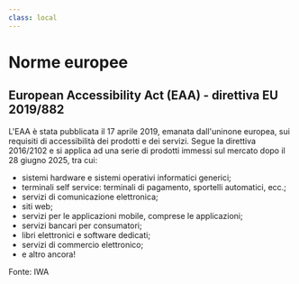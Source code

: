 ```yaml
---
class: local
---
```


<h1 class="title">Norme europee</h1>

## European Accessibility Act (EAA) - direttiva EU 2019/882

<v-clicks>

L'EAA è stata pubblicata il 17 aprile 2019, emanata dall'uninone europea, sui requisiti di accessibilità dei prodotti e dei servizi.
Segue la direttiva 2016/2102 e si applica ad una serie di prodotti immessi sul mercato dopo il 28 giugno 2025, tra cui:
- sistemi hardware e sistemi operativi informatici generici;
- terminali self service: terminali di pagamento, sportelli automatici, ecc.;
- servizi di comunicazione elettronica;
- siti web;
- servizi per le applicazioni mobile, comprese le applicazioni;
- servizi bancari per consumatori;
- libri elettronici e software dedicati;
- servizi di commercio elettronico;
- e altro ancora!

</v-clicks>

<footer>
	<span>Fonte: IWA</span>
</footer>

<style>
	.local h2 {
		@apply text-2xl mt-4;
	}

	.local p {
		@apply my-1;
	}
</style>